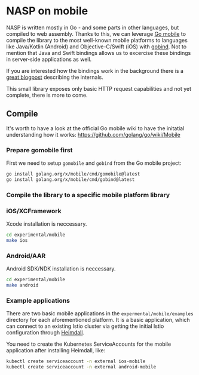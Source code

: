 # NASP on mobile

NASP is written mostly in Go - and some parts in other languages, but compiled to web assembly. Thanks to this, we can leverage [Go mobile](https://pkg.go.dev/golang.org/x/mobile) to compile the library to the most well-known mobile platforms to languages like Java/Kotlin (Android) and Objective-C/Swift (iOS) with [gobind](https://pkg.go.dev/golang.org/x/mobile/cmd/gobind). Not to mention that Java and Swift bindings allows us to excercise these bindings in server-side applications as well.

If you are interested how the bindings work in the background there is a [great blogpost](https://medium.com/@matryer/tutorial-calling-go-code-from-swift-on-ios-and-vice-versa-with-gomobile-7925620c17a4) describing the internals.

This small library exposes only basic HTTP request capabilities and not yet complete, there is more to come.

## Compile

It's worth to have a look at the official Go mobile wiki to have the initatial understanding how it works: https://github.com/golang/go/wiki/Mobile 

### Prepare gomobile first

First we need to setup `gomobile` and `gobind` from the Go mobile project:

```bash
go install golang.org/x/mobile/cmd/gomobile@latest
go install golang.org/x/mobile/cmd/gobind@latest
```

### Compile the library to a specific mobile platform library

### iOS/XCFramework

Xcode installation is neccessary.

```bash
cd experimental/mobile
make ios
```

### Android/AAR

Android SDK/NDK installation is neccessary.

```bash
cd experimental/mobile
make android
```

### Example applications

There are two basic mobile applications in the `expermental/mobile/examples` directory for each aforementioned platform.
It is a basic application, which can connect to an existing Istio cluster via getting the initial Istio configuration through [Heimdall](../heimdall).

You need to create the Kubernetes ServiceAccounts for the mobile application after installing Heimdall, like:

```bash
kubectl create serviceaccount -n external ios-mobile
kubectl create serviceaccount -n external android-mobile
```